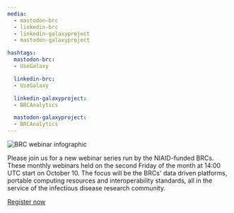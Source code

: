 ```yaml
---
media:
  - mastodon-brc
  - linkedin-brc
  - linkedin-galaxyproject
  - mastodon-galaxyproject

hashtags:
  mastodon-brc:
  - UseGalaxy

  linkedin-brc:
  - UseGalaxy

  linkedin-galaxyproject:
  - BRCAnalytics

  mastodon-galaxyproject:
  - BRCAnalytics
---
```

![BRC webinar infographic](https://galaxyproject.org/images/brc_webinar_banner.png)

Please join us for a new webinar series run by the NIAID-funded
BRCs. These monthly webinars held on the second Friday of the month at
14:00 UTC start on October 10. The focus will be the BRCs' data driven
platforms, portable computing resources and interoperability standards,
all in the service of the infectious disease research community.

[Register now](https://gxy.io/brc-webinar-reg)
